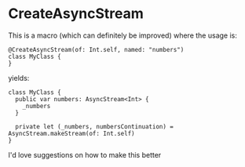 # CreateAsyncStream

This is a macro (which can definitely be improved) where the usage is:
```
@CreateAsyncStream(of: Int.self, named: "numbers")
class MyClass {
}
```

yields:

```
class MyClass {
  public var numbers: AsyncStream<Int> {
    _numbers
  }

  private let (_numbers, numbersContinuation) = AsyncStream.makeStream(of: Int.self)
}
```
I'd love suggestions on how to make this better
